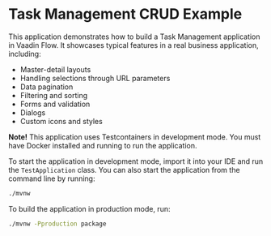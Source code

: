 # Task Management CRUD Example

This application demonstrates how to build a Task Management application in Vaadin Flow. It showcases typical 
features in a real business application, including:
- Master-detail layouts
- Handling selections through URL parameters
- Data pagination
- Filtering and sorting
- Forms and validation
- Dialogs
- Custom icons and styles

**Note!** This application uses Testcontainers in development mode. You must have Docker installed and running to
run the application.

To start the application in development mode, import it into your IDE and run the `TestApplication` class. 
You can also start the application from the command line by running: 

```bash
./mvnw
```

To build the application in production mode, run:

```bash
./mvnw -Pproduction package
```
